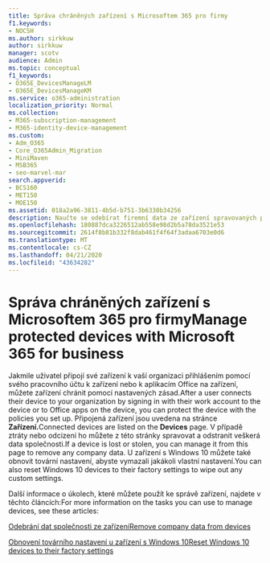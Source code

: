 ```yaml
---
title: Správa chráněných zařízení s Microsoftem 365 pro firmy
f1.keywords:
- NOCSH
ms.author: sirkkuw
author: sirkkuw
manager: scotv
audience: Admin
ms.topic: conceptual
f1_keywords:
- O365E_DevicesManageLM
- O365E_DevicesManageKM
ms.service: o365-administration
localization_priority: Normal
ms.collection:
- M365-subscription-management
- M365-identity-device-management
ms.custom:
- Adm_O365
- Core_O365Admin_Migration
- MiniMaven
- MSB365
- seo-marvel-mar
search.appverid:
- BCS160
- MET150
- MOE150
ms.assetid: 018a2a96-3811-4b5d-b751-3b6330b34256
description: Naučte se odebírat firemní data ze zařízení spravovaných pomocí zásad ochrany a resetovat zařízení s Windows 10 do továrního nastavení.
ms.openlocfilehash: 180887dca3226512ab558e98d2b5a78da3521e53
ms.sourcegitcommit: 2614f8b81b332f8dab461f4f64f3adaa6703e0d6
ms.translationtype: MT
ms.contentlocale: cs-CZ
ms.lasthandoff: 04/21/2020
ms.locfileid: "43634282"
---
```

# <a name="manage-protected-devices-with-microsoft-365-for-business"></a><span data-ttu-id="c75cb-103">Správa chráněných zařízení s Microsoftem 365 pro firmy</span><span class="sxs-lookup"><span data-stu-id="c75cb-103">Manage protected devices with Microsoft 365 for business</span></span>

<span data-ttu-id="c75cb-104">Jakmile uživatel připojí své zařízení k vaší organizaci přihlášením pomocí svého pracovního účtu k zařízení nebo k aplikacím Office na zařízení, můžete zařízení chránit pomocí nastavených zásad.</span><span class="sxs-lookup"><span data-stu-id="c75cb-104">After a user connects their device to your organization by signing in with their work account to the device or to Office apps on the device, you can protect the device with the policies you set up.</span></span> <span data-ttu-id="c75cb-105">Připojená zařízení jsou uvedena na stránce **Zařízení.**</span><span class="sxs-lookup"><span data-stu-id="c75cb-105">Connected devices are listed on the **Devices** page.</span></span> <span data-ttu-id="c75cb-106">V případě ztráty nebo odcizení ho můžete z této stránky spravovat a odstranit veškerá data společnosti.</span><span class="sxs-lookup"><span data-stu-id="c75cb-106">If a device is lost or stolen, you can manage it from this page to remove any company data.</span></span> <span data-ttu-id="c75cb-107">U zařízení s Windows 10 můžete také obnovit tovární nastavení, abyste vymazali jakákoli vlastní nastavení.</span><span class="sxs-lookup"><span data-stu-id="c75cb-107">You can also reset Windows 10 devices to their factory settings to wipe out any custom settings.</span></span> 

<span data-ttu-id="c75cb-108">Další informace o úkolech, které můžete použít ke správě zařízení, najdete v těchto článcích:</span><span class="sxs-lookup"><span data-stu-id="c75cb-108">For more information on the tasks you can use to manage devices, see these articles:</span></span> 
  
[<span data-ttu-id="c75cb-109">Odebrání dat společnosti ze zařízení</span><span class="sxs-lookup"><span data-stu-id="c75cb-109">Remove company data from devices</span></span>](remove-company-data.md)
  
[<span data-ttu-id="c75cb-110">Obnovení továrního nastavení u zařízení s Windows 10</span><span class="sxs-lookup"><span data-stu-id="c75cb-110">Reset Windows 10 devices to their factory settings</span></span>](reset-devices-to-factory-settings.md)
  


